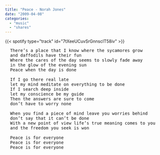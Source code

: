 ```yaml
---
title: "Peace - Norah Jones"
date: "2009-04-08"
categories:
  - "music"
  - "shares"
---
```


{{< spotify type="track" id="7tXeeUCuvSrGnnscIT58iv" >}}

<pre>
  There’s a place that I know where the sycamores grow
  and daffodils have their fun
  Where the cares of the day seems to slowly fade away
  in the glow of the evening sun
  Peace when the day is done

  If I go there real late
  let my mind meditate on everything to be done
  If I search deep inside
  let my conscience be my guide
  Then the answers are sure to come
  don’t have to worry none

  When you find a piece of mind leave you worries behind
  don’t say that it can’t be done
  With a new point of view life’s true meaning comes to you
  and the freedom you seek is won

  Peace is for everyone
  Peace is for everyone
  Peace is for everyone
</pre>